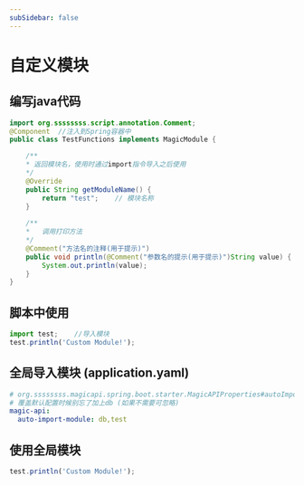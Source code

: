 ```yaml
---
subSidebar: false
---
```

# 自定义模块
## 编写java代码
```java
import org.ssssssss.script.annotation.Comment;
@Component  //注入到Spring容器中
public class TestFunctions implements MagicModule {

    /**
    * 返回模块名，使用时通过import指令导入之后使用
    */
	@Override
	public String getModuleName() {
		return "test";    // 模块名称
	}
    
    /**
    *   调用打印方法
    */
    @Comment("方法名的注释(用于提示)")
	public void println(@Comment("参数名的提示(用于提示)")String value) {
		System.out.println(value);
	}
}
```
## 脚本中使用
```js
import test;    //导入模块
test.println('Custom Module!'); 
```

## 全局导入模块  (application.yaml)
```yaml
# org.ssssssss.magicapi.spring.boot.starter.MagicAPIProperties#autoImportModule 
# 覆盖默认配置时候别忘了加上db (如果不需要可忽略)
magic-api:
  auto-import-module: db,test
```

## 使用全局模块
```js
test.println('Custom Module!'); 
```
